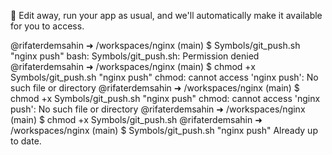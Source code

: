 
📝 Edit away, run your app as usual, and we'll automatically make it available for you to access.

@rifaterdemsahin ➜ /workspaces/nginx (main) $ Symbols/git_push.sh "nginx push"
bash: Symbols/git_push.sh: Permission denied
@rifaterdemsahin ➜ /workspaces/nginx (main) $ chmod +x Symbols/git_push.sh "nginx push"
chmod: cannot access 'nginx push': No such file or directory
@rifaterdemsahin ➜ /workspaces/nginx (main) $ chmod +x Symbols/git_push.sh "nginx push"
chmod: cannot access 'nginx push': No such file or directory
@rifaterdemsahin ➜ /workspaces/nginx (main) $ chmod +x Symbols/git_push.sh
@rifaterdemsahin ➜ /workspaces/nginx (main) $ Symbols/git_push.sh "nginx push"
Already up to date.
